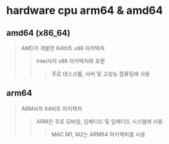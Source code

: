 # hardware cpu arm64 & amd64

## amd64 (x86_64)

> AMD가 개발한 64비트 x86 아키텍처
>
> > Intel사의 x86 아키텍처와 호환
> >
> > > 주로 데스크톱, 서버 및 고성능 컴퓨팅에 사용

## arm64

> ARM사의 64비트 아키텍처
>
> > ARM은 주로 모바일, 임베디드 및 임베디드 시스템에 사용
> >
> > > MAC M1, M2는 ARM64 아키텍처를 사용
